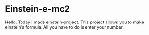 # Einstein-e-mc2
Hello, Today i made einstein-project. This project allows you to make einstein's formula. All you have to do is enter your number.
